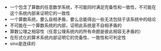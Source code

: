 - 一个包含了算数的任意数学系统，不可能同时满足完备性和一致性，不可能在这个系统内部来证明它的一致性
- 一个算数系统，要么自相矛盾，要么总能得出一些无法包括于该系统中的结论
- 不可能在一个算数系统的内部，证明此系统是不自相矛盾的
- 算数公理之相容性（任意公理系统内的所有命题是彼此相容无矛盾的）
- 在形式化的算术系统内部证明它的完备性、一致性和可判定性
- sinx是连续的